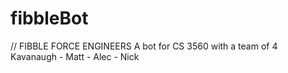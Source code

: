 # fibbleBot
// FIBBLE FORCE ENGINEERS
A bot for CS 3560 with a team of 4
Kavanaugh - Matt - Alec - Nick